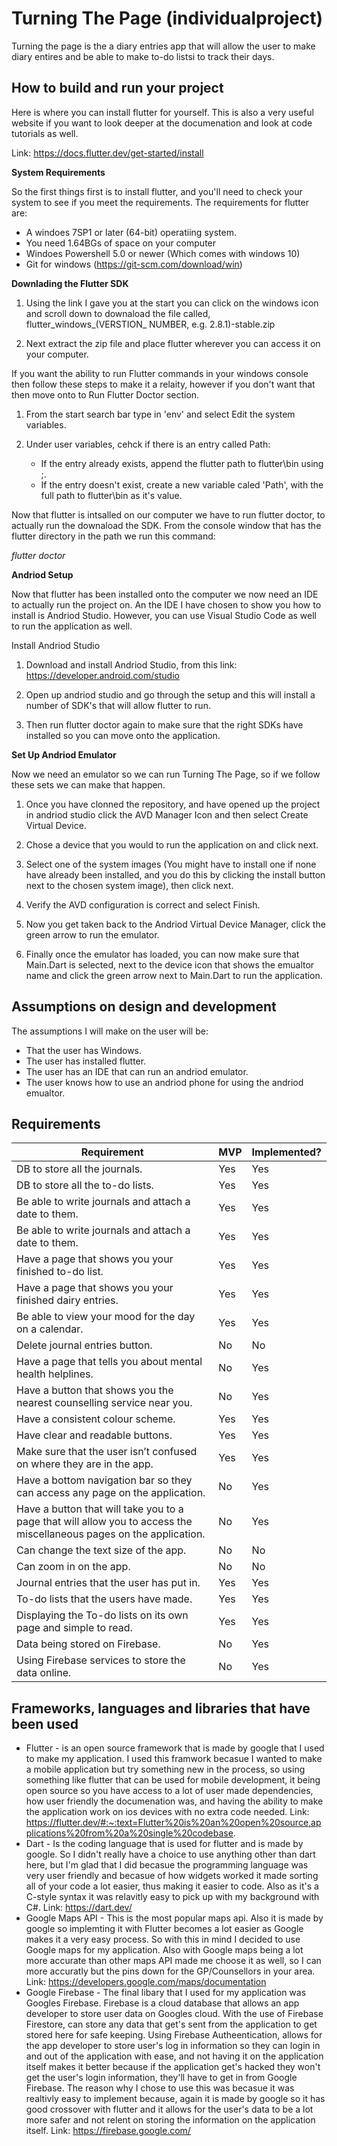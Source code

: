 # Turning The Page (individualproject)

Turning the page is the a diary entries app that will allow the user to make diary entires and be able to make to-do listsi to track their days.

## How to build and run your project

Here is where you can install flutter for yourself. This is also a very useful website if you want to look deeper at the documenation and look at code tutorials as well. 

Link: https://docs.flutter.dev/get-started/install

**System Requirements**

So the first things first is to install flutter, and you'll need to check your system to see if you meet the requirements.
The requirements for flutter are:

- A windoes 7SP1 or later (64-bit) operatiing system.
- You need 1.64BGs of space on your computer
- Windoes Powershell 5.0 or newer (Which comes with windows 10)
- Git for windows (https://git-scm.com/download/win)

**Downlading the Flutter SDK**

1. Using the link I gave you at the start you can click on the windows icon and scroll down to downaload the file called, flutter_windows_(VERSTION_ NUMBER, e.g. 2.8.1)-stable.zip

2. Next extract the zip file and place flutter wherever you can access it on your computer.

If you want the ability to run Flutter commands in your windows console then follow these steps to make it a relaity, however if you don't want that then move onto to Run Flutter Doctor section.

1. From the start search bar type in 'env' and select Edit the system variables. 

2. Under user variables, cehck if there is an entry called Path:
    - If the entry already exists, append the flutter path to flutter\bin using ;.
    - If the entry doesn't exist, create a new variable caled 'Path', with the full path to flutter\bin as it's value. 

Now that flutter is intsalled on our computer we have to run flutter doctor, to actually run the downaload the SDK. From the console window that has the flutter directory in the path we run this command:

_flutter doctor_


**Andriod Setup**

Now that flutter has been installed onto the computer we now need an IDE to actually run the project on. An the IDE I have chosen to show you how to install is Andriod Studio. However, you can use Visual Studio Code as well to run the application as well.

Install Andriod Studio

1. Download and install Andriod Studio, from this link: https://developer.android.com/studio

2. Open up andriod studio and go through the setup and this will install a number of SDK's that will allow flutter to run.

3. Then run flutter doctor again to make sure that the right SDKs have installed so you can move onto the application.

**Set Up Andriod Emulator**

Now we need an emulator so we can run Turning The Page, so if we follow these sets we can make that happen.

1. Once you have clonned the repository, and have opened up the project in andriod studio click the AVD Manager Icon and then select Create Virtual Device.

2. Chose a device that you would to run the application on and click next.

3. Select one of the system images (You might have to install one if none have already been installed, and you do this by clicking the install button next to the chosen system image), then click next.

4. Verify the AVD configuration is correct and select Finish.

5. Now you get taken back to the Andriod Virtual Device Manager, click the green arrow to run the emulator.

6. Finally once the emulator has loaded, you can now make sure that Main.Dart is selected, next to the device icon that shows the emualtor name and click the green arrow next to Main.Dart to run the application. 

## Assumptions on design and development

The assumptions I will make on the user will be:

- That the user has Windows.
- The user has installed flutter.
- The user has an IDE that can run an andriod emulator.
- The user knows how to use an andriod phone for using the andriod emualtor.

## Requirements

| Requirement | MVP | Implemented? |
| ------ | ------ | ------ |
| DB to store all the journals. | Yes | Yes |
| DB to store all the to-do lists. | Yes | Yes |
| Be able to write journals and attach a date to them.  | Yes | Yes |
| Be able to write journals and attach a date to them.  | Yes | Yes |
| Have a page that shows you your finished to-do list. | Yes | Yes |
| Have a page that shows you your finished dairy entries. | Yes | Yes |
| Be able to view your mood for the day on a calendar.  | Yes | Yes |
| Delete journal entries button. | No | No |
| Have a page that tells you about mental health helplines. | No | Yes |
| Have a button that shows you the nearest counselling service near you. | No | Yes |
| Have a consistent colour scheme. | Yes | Yes |
| Have clear and readable buttons. | Yes | Yes |
| Make sure that the user isn’t confused on where they are in the app. | Yes | Yes |
| Have a bottom navigation bar so they can access any page on the application. | No | Yes |
| Have a button that will take you to a page that will allow you to access the miscellaneous pages on the application. | No | Yes |
| Can change the text size of the app. | No | No |
| Can zoom in on the app. | No | No |
| Journal entries that the user has put in. | Yes | Yes |
| To-do lists that the users have made. | Yes | Yes |
| Displaying the To-do lists on its own page and simple to read. | Yes | Yes |
| Data being stored on Firebase. | No | Yes |
| Using Firebase services to store the data online. | No | Yes |

## Frameworks, languages and libraries that have been used

- Flutter - is an open source framework that is made by google that I used to make my application. I used this framwork becasue I wanted to make a mobile application but try something new in the process, so using something like flutter that can be used for mobile development, it being open source so you have access to a lot of user made dependencies, how user friendly the documenation was, and having the ability to make the application work on ios devices with no extra code needed.
  Link: https://flutter.dev/#:~:text=Flutter%20is%20an%20open%20source,applications%20from%20a%20single%20codebase. 
- Dart - Is the coding language that is used for flutter and is made by google. So I didn't really have a choice to use anything other than dart here, but I'm glad that I did becasue the programming language was very user friendly and becasue of how widgets worked it made sorting all of your code a lot easier, thus making it easier to code. Also as it's a C-style syntax it was relavitly easy to pick up with my background with C#.
  Link: https://dart.dev/
- Google Maps API - This is the most popular maps api. Also it is made by google so implemting it with Flutter becomes a lot easier as Google makes it a very easy process. So with this in mind I decided to use Google maps for my application. Also with Google maps being a lot more accurate than other maps API made me choose it as well, so I can more accuratly but the pins down for the GP/Counsellors in your area.
  Link: https://developers.google.com/maps/documentation
- Google Firebase - The final libary that I used for my application was Googles Firebase. Firebase is a cloud database that allows an app developer to store user data on Googles cloud. With the use of Firebase Firestore, can store any data that get's sent from the application to get stored here for safe keeping. Using Firebase Autheentication, allows for the app developer to store user's log in information so they can login in and out of the application with ease, and not having it on the application itself makes it better because if the application get's hacked they won't get the user's login information, they'll have to get in from Google Firebase. The reason why I chose to use this was becasue it was realtivly easy to implement because, again it is made by google so it has good crossover with flutter and it allows for the user's data to be a lot more safer and not relent on storing the information on the application itself.
  Link: https://firebase.google.com/
